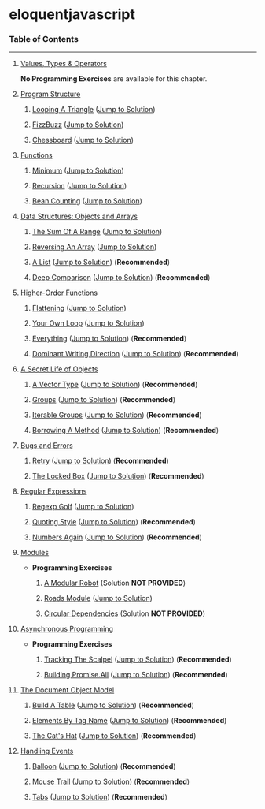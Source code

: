 # eloquentjavascript

### Table of Contents
----
1. [Values, Types & Operators](https://eloquentjavascript.net/01_values.html "Jump to Chapter 1 on the official site")
    
    **No Programming Exercises** are available for this chapter.

2. [Program Structure](https://eloquentjavascript.net/02_program_structure.html "Jump to Chapter 2 on the Official Site")
    1. [Looping A Triangle](https://eloquentjavascript.net/02_program_structure.html#i_umoXp9u0e7 "Jump to Problem Statement of 'Looping A Triangle' on Official Site") ([Jump to Solution](https://github.com/vaibhavdarji/eloquentjavascript/blob/master/chapter2/looping-a-triangle.js))

    2. [FizzBuzz](https://eloquentjavascript.net/02_program_structure.html#i_rebKE3gdjV "Jump to Problem Statement of 'Fizzbuzz' on Official Site") ([Jump to Solution](https://github.com/vaibhavdarji/eloquentjavascript/blob/master/chapter2/fizzbuzz.js))

    3. [Chessboard](https://eloquentjavascript.net/02_program_structure.html#i_swb9JBtSQQ "Jump to Problem Statement of 'Chessboard' on Official Site") ([Jump to Solution](https://github.com/vaibhavdarji/eloquentjavascript/blob/master/chapter2/chessboard.js))

3. [Functions](https://eloquentjavascript.net/03_functions.html "Jump to Chapter 3 on the Official Site")
    1. [Minimum](https://eloquentjavascript.net/03_functions.html#i_XTmO7z7MPq "Jump to Problem Statement of 'Minimum' on Official Site") ([Jump to Solution](https://github.com/vaibhavdarji/eloquentjavascript/blob/master/chapter3/minimum.js))

    2. [Recursion](https://eloquentjavascript.net/03_functions.html#i_jxl1p970Fy "Jump to Problem Statement Statement of 'Recursion' on Official Site") ([Jump to Solution](https://github.com/vaibhavdarji/eloquentjavascript/blob/master/chapter3/recursion.js)) 

    3. [Bean Counting](https://eloquentjavascript.net/03_functions.html#i_3rsiDgC2do "Jump to Problem Statement Statement of 'Bean Counting' on Official Site") ([Jump to Solution](https://github.com/vaibhavdarji/eloquentjavascript/blob/master/chapter3/beanCounting.js))

4. [Data Structures: Objects and Arrays](https://eloquentjavascript.net/04_data.html "Jump to Chapter 4 on the Official Site")

    1. [The Sum Of A Range](https://eloquentjavascript.net/04_data.html#i_8ZspxiCEC/ "Jump to Problem Statement of 'The Sum Of A Range' on Official Site") ([Jump to Solution](https://github.com/vaibhavdarji/eloquentjavascript/blob/master/chapter4/sumOfaRange.js))

    2. [Reversing An Array](https://eloquentjavascript.net/04_data.html#i_6xTmjj4Rf5 "Jump to Problem Statement of 'Reversing An Array' on Official Site") ([Jump to Solution](https://github.com/vaibhavdarji/eloquentjavascript/blob/master/chapter4/reverseArray.js))

    3. [A List](https://eloquentjavascript.net/04_data.html#i_nSTX34CM1M "Jump to Problem Statement of 'A List") ([Jump to Solution](https://github.com/vaibhavdarji/eloquentjavascript/blob/master/chapter4/list.js)) (**Recommended**)

    4. [Deep Comparison](https://eloquentjavascript.net/04_data.html#i_IJBU+aXOIC "Jump to Problem Statement of 'Deep Comparison' on Official Site") ([Jump to Solution](https://github.com/vaibhavdarji/eloquentjavascript/blob/master/chapter4/deepComparison.js)) (**Recommended**)

5. [Higher-Order Functions](https://eloquentjavascript.net/05_higher_order.html "Jump to Chapter 5 on the Official Site")

    1. [Flattening](https://eloquentjavascript.net/05_higher_order.html#i_aIOczlLyX1 "Jump to Problem Statement of 'Flattening' on Official Site") ([Jump to Solution](https://github.com/vaibhavdarji/eloquentjavascript/blob/master/chapter5/flattening.js))

    2. [Your Own Loop](https://eloquentjavascript.net/05_higher_order.html#i_gKQ1S54F4o "Jump to Problem Statement of 'Your Own Loop' on Official Site") ([Jump to Solution](https://github.com/vaibhavdarji/eloquentjavascript/blob/master/chapter5/loop.js))

    3. [Everything](https://eloquentjavascript.net/05_higher_order.html#i_SmbRSAd5GA "Jump to Problem Statement of 'Everything' on Official Site") ([Jump to Solution](https://github.com/vaibhavdarji/eloquentjavascript/blob/master/chapter5/everything.js)) (**Recommended**)

    4. [Dominant Writing Direction](https://eloquentjavascript.net/05_higher_order.html#i_4ccl4J1nOw "Jump to Problem Statement of 'Dominant Writing Direction' on Official Site") ([Jump to Solution](https://github.com/vaibhavdarji/eloquentjavascript/blob/master/chapter5/dominantDirection.js)) (**Recommended**)

6. [A Secret Life of Objects](https://eloquentjavascript.net/06_object.html "Jump to Chapter 6 on the Official Site")

    1. [A Vector Type](https://eloquentjavascript.net/06_object.html#i_zO8FRQBMAy "Jump to Problem Statement of 'A Vector Type' on Official Site") ([Jump to Solution](https://github.com/vaibhavdarji/eloquentjavascript/blob/master/chapter6/vectorType.js)) (**Recommended**)

    2. [Groups](https://eloquentjavascript.net/06_object.html#i_rpYp9Ou4LG "Jump to Problem Statement of 'Groups' on Official Site") ([Jump to Solution](https://github.com/vaibhavdarji/eloquentjavascript/blob/master/chapter6/groups.js)) (**Recommended**)

    3. [Iterable Groups](https://eloquentjavascript.net/06_object.html#i_djD3XDJ27V "Jump to Problem Statement of 'Iterable Groups' on Official Site") ([Jump to Solution](https://github.com/vaibhavdarji/eloquentjavascript/blob/master/chapter6/iterableGroups.js)) (**Recommended**)

    4. [Borrowing A Method](https://eloquentjavascript.net/06_object.html#i_wcWSnr9zHV "Jump to Problem Statement of 'Borrowing A Method' on Official Site") ([Jump to Solution](https://github.com/vaibhavdarji/eloquentjavascript/blob/master/chapter6/borrowingMethod.js)) (**Recommended**)

8. [Bugs and Errors](https://eloquentjavascript.net/08_error.html "Jump to Chapter 8 on the Official Site")

    1. [Retry](https://eloquentjavascript.net/08_error.html#i_n1zYouiAfX "Jump to Problem Statement of 'Retry' on Official Site") ([Jump to Solution](https://github.com/vaibhavdarji/eloquentjavascript/blob/master/chapter8/retry.js)) (**Recommended**)

    2. [The Locked Box](https://eloquentjavascript.net/08_error.html#i_iGlwnUbkRs "Jump to Problem Statement of 'The Locked Box' on Official Site") ([Jump to Solution](https://github.com/vaibhavdarji/eloquentjavascript/blob/master/chapter8/lockedBox.js)) (**Recommended**)

9. [Regular Expressions](https://eloquentjavascript.net/09_regexp.html "Jump to Chapter 9 on the Official Site")

    1. [Regexp Golf](https://eloquentjavascript.net/09_regexp.html#i_vDM8PzwQWU "Jump to Problem Statement of 'Regexp Golf' on Official Site") ([Jump to Solution](https://github.com/vaibhavdarji/eloquentjavascript/blob/master/chapter9/golf.js))

    2. [Quoting Style](https://eloquentjavascript.net/09_regexp.html#i_dTiEW14oG0 "Jump to Problem Statement of 'Quoting Style' on Official Site") ([Jump to Solution](https://github.com/vaibhavdarji/eloquentjavascript/blob/master/chapter9/quoting.js)) (**Recommended**)

    3. [Numbers Again](https://eloquentjavascript.net/09_regexp.html#i_izldJoT3uv "Jump to Problem Statement of 'Numbers Again' on Official Site") ([Jump to Solution](https://github.com/vaibhavdarji/eloquentjavascript/blob/master/chapter9/numbers.js)) (**Recommended**)


10. [Modules](https://eloquentjavascript.net/10_modules.html "Jump to Chapter 10 on the Official Site")

    + **Programming Exercises**

        1. [A Modular Robot](https://eloquentjavascript.net/10_modules.html#i_CJKk6NIC0T "Jump to Problem Statement of 'A Modular Robot' on Official Site") (Solution **NOT PROVIDED**)

        2. [Roads Module](https://eloquentjavascript.net/10_modules.html#i_+pU//gQmZ8 "Jump to Problem Statement of 'Roads Module' on Official Site") ([Jump to Solution](https://github.com/vaibhavdarji/eloquentjavascript/blob/master/chapter10/roadsModule.js))

        3. [Circular Dependencies](https://eloquentjavascript.net/10_modules.html#i_E/zWqBFdy8 "Jump to Problem Statement of 'Circular Dependencies' on Official Site") (Solution **NOT PROVIDED**)

11. [Asynchronous Programming](https://eloquentjavascript.net/11_async.html "Jump to Chapter 11 on the Official Site")

    
    + **Programming Exercises**

        1. [Tracking The Scalpel](https://eloquentjavascript.net/11_async.html#i_UvyahfUnfl "Jump to Problem Statement of 'Tracking The Scalpel' on Official Site") ([Jump to Solution](https://github.com/vaibhavdarji/eloquentjavascript/blob/master/chapter11/trackingScalpel.js)) (**Recommended**)

        2. [Building Promise.All](https://eloquentjavascript.net/11_async.html#i_Ug+Dv9Mmsw "Jump to Problem Statement of 'Building Promise.All' on Official Site") ([Jump to Solution](https://github.com/vaibhavdarji/eloquentjavascript/blob/master/chapter11/buildPromiseAll.js)) (**Recommended**)


14. [The Document Object Model](https://eloquentjavascript.net/14_dom.html "Jump to Chapter 14 on the Official Site")

    1. [Build A Table](https://eloquentjavascript.net/14_dom.html#i_g/5UC3zznV "Jump to Problem Statement of 'Build A Table' on Official Site") ([Jump to Solution](https://github.com/vaibhavdarji/eloquentjavascript/blob/master/chapter14/build-a-table.html)) (**Recommended**)

    2. [Elements By Tag Name](https://eloquentjavascript.net/14_dom.html#i_VSftnyRTsV "Jump to Problem Statement of 'Elements By Tag Name' on Official Site") ([Jump to Solution](https://github.com/vaibhavdarji/eloquentjavascript/blob/master/chapter14/elements-by-tag-name.html)) (**Recommended**)

    3. [The Cat's Hat](https://eloquentjavascript.net/14_dom.html#i_b/LAqZUqyo "Jump to Problem Statement of 'The Cat's Hat' on Official Site") ([Jump to Solution](https://github.com/vaibhavdarji/eloquentjavascript/blob/master/chapter14/cats-hat.html)) (**Recommended**)

15. [Handling Events](https://eloquentjavascript.net/15_event.html "Jump to Chapter 15 on the Official Site")

    1. [Balloon](https://eloquentjavascript.net/15_event.html#i_ZPJB9UFdQA "Jump to Problem Statement of 'Balloon' on Official Site") ([Jump to Solution](https://github.com/vaibhavdarji/eloquentjavascript/blob/master/chapter15/balloon.html))  (**Recommended**)

    2. [Mouse Trail](https://eloquentjavascript.net/15_event.html#i_NOgRH0Y9st "Jump to Problem Statement of 'Mouse Trail' on Official Site") ([Jump to Solution](https://github.com/vaibhavdarji/eloquentjavascript/blob/master/chapter15/mouse-trail.html)) (**Recommended**)

    3. [Tabs](https://eloquentjavascript.net/15_event.html#i_Kk1WKx2anJ "Jump to Problem Statement of 'Tabs' on Official Site") ([Jump to Solution](https://github.com/vaibhavdarji/eloquentjavascript/blob/master/chapter15/tabs.html)) (**Recommended**)




